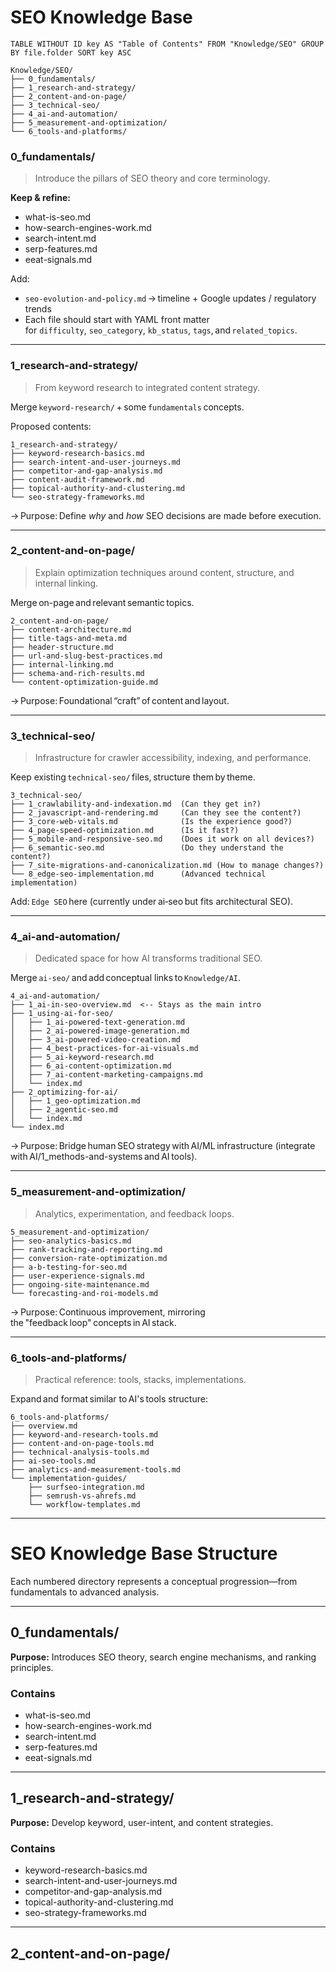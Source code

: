 # SEO Knowledge Base

```dataview 
TABLE WITHOUT ID key AS "Table of Contents" FROM "Knowledge/SEO" GROUP BY file.folder SORT key ASC
```

```
Knowledge/SEO/
├── 0_fundamentals/
├── 1_research-and-strategy/
├── 2_content-and-on-page/
├── 3_technical-seo/
├── 4_ai-and-automation/
├── 5_measurement-and-optimization/
└── 6_tools-and-platforms/
```

### **0_fundamentals/**

> Introduce the pillars of SEO theory and core terminology.

**Keep & refine:**

- what-is-seo.md
- how-search-engines-work.md
- search-intent.md
- serp-features.md
- eeat-signals.md

Add:

- `seo-evolution-and-policy.md` → timeline + Google updates / regulatory trends
- Each file should start with YAML front matter for `difficulty`, `seo_category`, `kb_status`, `tags`, and `related_topics`.

---

### **1_research-and-strategy/**

> From keyword research to integrated content strategy.

Merge `keyword-research/` + some `fundamentals` concepts.

Proposed contents:

```
1_research-and-strategy/
├── keyword-research-basics.md
├── search-intent-and-user-journeys.md
├── competitor-and-gap-analysis.md
├── content-audit-framework.md
├── topical-authority-and-clustering.md
└── seo-strategy-frameworks.md
```

→ Purpose: Define _why_ and _how_ SEO decisions are made before execution.

---

### **2_content-and-on-page/**

> Explain optimization techniques around content, structure, and internal linking.

Merge on-page and relevant semantic topics.

```
2_content-and-on-page/
├── content-architecture.md
├── title-tags-and-meta.md
├── header-structure.md
├── url-and-slug-best-practices.md
├── internal-linking.md
├── schema-and-rich-results.md
└── content-optimization-guide.md
```

→ Purpose: Foundational “craft” of content and layout.

---

### **3_technical-seo/**

> Infrastructure for crawler accessibility, indexing, and performance.

Keep existing `technical-seo/` files, structure them by theme.

```
3_technical-seo/
├── 1_crawlability-and-indexation.md  (Can they get in?)
├── 2_javascript-and-rendering.md     (Can they see the content?)
├── 3_core-web-vitals.md              (Is the experience good?)
├── 4_page-speed-optimization.md      (Is it fast?)
├── 5_mobile-and-responsive-seo.md    (Does it work on all devices?)
├── 6_semantic-seo.md                 (Do they understand the content?) 
├── 7_site-migrations-and-canonicalization.md (How to manage changes?)
└── 8_edge-seo-implementation.md      (Advanced technical implementation)
```

Add: `Edge SEO` here (currently under ai‑seo but fits architectural SEO).

---

### **4_ai-and-automation/**

> Dedicated space for how AI transforms traditional SEO.

Merge `ai-seo/` and add conceptual links to `Knowledge/AI`.

```
4_ai-and-automation/
├── 1_ai-in-seo-overview.md  <-- Stays as the main intro
├── 1_using-ai-for-seo/
│   ├── 1_ai-powered-text-generation.md
│   ├── 2_ai-powered-image-generation.md
│   ├── 3_ai-powered-video-creation.md
│   ├── 4_best-practices-for-ai-visuals.md
│   ├── 5_ai-keyword-research.md
│   ├── 6_ai-content-optimization.md
│   ├── 7_ai-content-marketing-campaigns.md
│   └── index.md
├── 2_optimizing-for-ai/
│   ├── 1_geo-optimization.md
│   ├── 2_agentic-seo.md
│   └── index.md
└── index.md
```


→ Purpose: Bridge human SEO strategy with AI/ML infrastructure (integrate with AI/1_methods-and-systems and AI tools).

---

### **5_measurement-and-optimization/**

> Analytics, experimentation, and feedback loops.

```
5_measurement-and-optimization/
├── seo-analytics-basics.md
├── rank-tracking-and-reporting.md
├── conversion-rate-optimization.md
├── a-b-testing-for-seo.md
├── user-experience-signals.md
├── ongoing-site-maintenance.md
└── forecasting-and-roi-models.md
```

→ Purpose: Continuous improvement, mirroring the "feedback loop" concepts in AI stack.

---

### **6_tools-and-platforms/**

> Practical reference: tools, stacks, implementations.

Expand and format similar to AI's tools structure:

```
6_tools-and-platforms/
├── overview.md
├── keyword-and-research-tools.md
├── content-and-on-page-tools.md
├── technical-analysis-tools.md
├── ai-seo-tools.md
├── analytics-and-measurement-tools.md
└── implementation-guides/
    ├── surfseo-integration.md
    ├── semrush-vs-ahrefs.md
    └── workflow-templates.md
```

---
# SEO Knowledge Base Structure

Each numbered directory represents a conceptual progression—from fundamentals to advanced analysis.

---

## 0_fundamentals/

**Purpose:** Introduces SEO theory, search engine mechanisms, and ranking principles.

### Contains
- what-is-seo.md
- how-search-engines-work.md
- search-intent.md
- serp-features.md
- eeat-signals.md

---

## 1_research-and-strategy/

**Purpose:** Develop keyword, user-intent, and content strategies.

### Contains
- keyword-research-basics.md
- search-intent-and-user-journeys.md
- competitor-and-gap-analysis.md
- topical-authority-and-clustering.md
- seo-strategy-frameworks.md

---

## 2_content-and-on-page/
